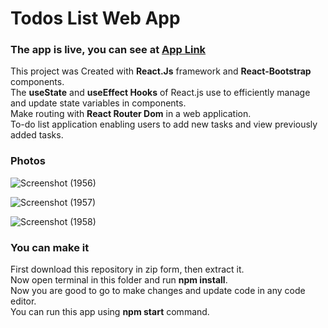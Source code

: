 # Todos List Web App

### The app is live, you can see at [App Link](https://harshgami.github.io/Todos_List)

This project was Created with **React.Js** framework and **React-Bootstrap** components.<br>
The **useState** and **useEffect Hooks** of React.js use to efficiently manage and update state variables in
components.<br>
Make routing with **React Router Dom** in a web application.<br>
To-do list application enabling users to add new tasks and view previously added tasks.

### Photos
![Screenshot (1956)](https://user-images.githubusercontent.com/92162823/230163824-ea3bb56d-b7cb-48f3-8490-09a5e3d4fb49.png)

![Screenshot (1957)](https://user-images.githubusercontent.com/92162823/230163896-9b8e412f-31a8-48ae-9969-54e5901fa312.png)

![Screenshot (1958)](https://user-images.githubusercontent.com/92162823/230164150-cd5c6bf6-5ddd-497c-8397-2e874e7615f7.png)

### You can make it

First download this repository in zip form, then extract it.<br>
Now open terminal in this folder and run **npm install**.<br>
Now you are good to go to make changes and update code in any code editor.<br>
You can run this app using **npm start** command.

